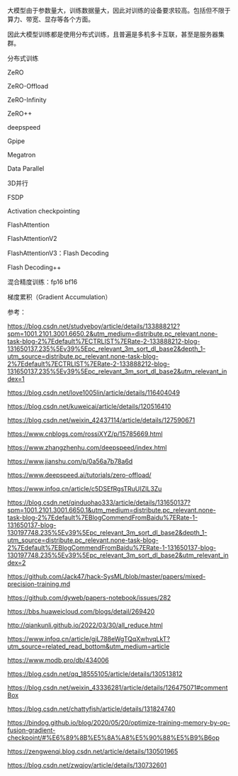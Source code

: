 



大模型由于参数量大，训练数据量大，因此对训练的设备要求较高。包括但不限于算力、带宽、显存等各个方面。

因此大模型训练都是使用分布式训练，且普遍是多机多卡互联，甚至是服务器集群。

分布式训练

ZeRO

ZeRO-Offload

ZeRO-Infinity

ZeRO++

deepspeed

Gpipe

Megatron

Data Parallel

3D并行

FSDP

Activation checkpointing

FlashAttention

FlashAttentionV2

FlashAttentionV3：Flash Decoding

Flash Decoding++

混合精度训练：fp16 bf16

梯度累积（Gradient Accumulation）



































参考：

https://blog.csdn.net/studyeboy/article/details/133888212?spm=1001.2101.3001.6650.2&utm_medium=distribute.pc_relevant.none-task-blog-2%7Edefault%7ECTRLIST%7ERate-2-133888212-blog-131650137.235%5Ev39%5Epc_relevant_3m_sort_dl_base2&depth_1-utm_source=distribute.pc_relevant.none-task-blog-2%7Edefault%7ECTRLIST%7ERate-2-133888212-blog-131650137.235%5Ev39%5Epc_relevant_3m_sort_dl_base2&utm_relevant_index=1

https://blog.csdn.net/love1005lin/article/details/116404049

https://blog.csdn.net/kuweicai/article/details/120516410

https://blog.csdn.net/weixin_42437114/article/details/127590671

https://www.cnblogs.com/rossiXYZ/p/15785669.html

https://www.zhangzhenhu.com/deepspeed/index.html

https://www.jianshu.com/p/0a56a7b78a6d

https://www.deepspeed.ai/tutorials/zero-offload/

https://www.infoq.cn/article/c5DSEfRgsTRuUIZlL3Zu

https://blog.csdn.net/qinduohao333/article/details/131650137?spm=1001.2101.3001.6650.1&utm_medium=distribute.pc_relevant.none-task-blog-2%7Edefault%7EBlogCommendFromBaidu%7ERate-1-131650137-blog-130197748.235%5Ev39%5Epc_relevant_3m_sort_dl_base2&depth_1-utm_source=distribute.pc_relevant.none-task-blog-2%7Edefault%7EBlogCommendFromBaidu%7ERate-1-131650137-blog-130197748.235%5Ev39%5Epc_relevant_3m_sort_dl_base2&utm_relevant_index=2

https://github.com/Jack47/hack-SysML/blob/master/papers/mixed-precision-training.md

https://github.com/dyweb/papers-notebook/issues/282

https://bbs.huaweicloud.com/blogs/detail/269420

http://qiankunli.github.io/2022/03/30/all_reduce.html

https://www.infoq.cn/article/gjL788eWgTQqXwhvqLkT?utm_source=related_read_bottom&utm_medium=article

https://www.modb.pro/db/434006

https://blog.csdn.net/qq_18555105/article/details/130513812

https://blog.csdn.net/weixin_43336281/article/details/126475071#commentBox

https://blog.csdn.net/chattyfish/article/details/131824740

https://bindog.github.io/blog/2020/05/20/optimize-training-memory-by-op-fusion-gradient-checkpoint/#%E6%89%8B%E5%8A%A8%E5%90%88%E5%B9%B6op

https://zengwenqi.blog.csdn.net/article/details/130501965

https://blog.csdn.net/zwqjoy/article/details/130732601





